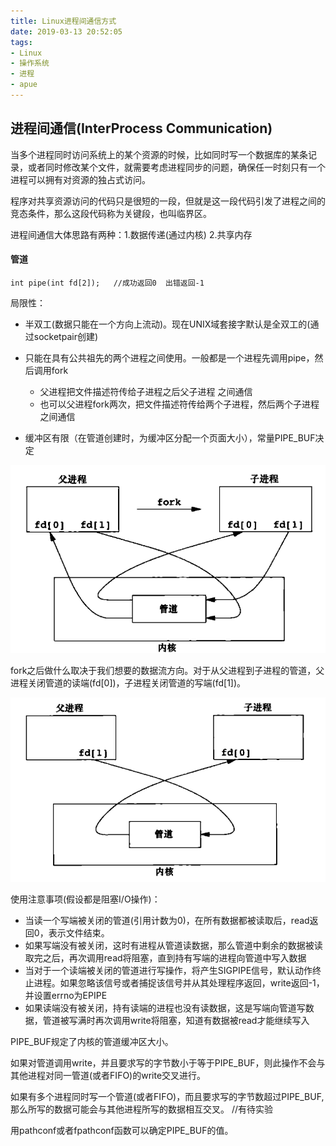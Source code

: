 ```yaml
---
title: Linux进程间通信方式
date: 2019-03-13 20:52:05
tags:
- Linux
- 操作系统
- 进程
- apue
---
```


## 进程间通信(InterProcess Communication)

当多个进程同时访问系统上的某个资源的时候，比如同时写一个数据库的某条记录，或者同时修改某个文件，就需要考虑进程同步的问题，确保任一时刻只有一个进程可以拥有对资源的独占式访问。

程序对共享资源访问的代码只是很短的一段，但就是这一段代码引发了进程之间的竞态条件，那么这段代码称为关键段，也叫临界区。

进程间通信大体思路有两种：1.数据传递(通过内核)  2.共享内存



#### 管道

```
int pipe(int fd[2]);   //成功返回0  出错返回-1
```

局限性：

- 半双工(数据只能在一个方向上流动)。现在UNIX域套接字默认是全双工的(通过socketpair创建)
- 只能在具有公共祖先的两个进程之间使用。一般都是一个进程先调用pipe，然后调用fork
  - 父进程把文件描述符传给子进程之后父子进程 之间通信
  - 也可以父进程fork两次，把文件描述符传给两个子进程，然后两个子进程之间通信

- 缓冲区有限（在管道创建时，为缓冲区分配一个页面大小），常量PIPE_BUF决定

![](/pic/fork之后的管道.png)

fork之后做什么取决于我们想要的数据流方向。对于从父进程到子进程的管道，父进程关闭管道的读端(fd[0])，子进程关闭管道的写端(fd[1])。

![](/pic/从父到子的管道.png)

使用注意事项(假设都是阻塞I/O操作)：

- 当读一个写端被关闭的管道(引用计数为0)，在所有数据都被读取后，read返回0，表示文件结束。
- 如果写端没有被关闭，这时有进程从管道读数据，那么管道中剩余的数据被读取完之后，再次调用read将阻塞，直到持有写端的进程向管道中写入数据
- 当对于一个读端被关闭的管道进行写操作，将产生SIGPIPE信号，默认动作终止进程。如果忽略该信号或者捕捉该信号并从其处理程序返回，write返回-1，并设置errno为EPIPE
- 如果读端没有被关闭，持有读端的进程也没有读数据，这是写端向管道写数据，管道被写满时再次调用write将阻塞，知道有数据被read才能继续写入

PIPE_BUF规定了内核的管道缓冲区大小。

如果对管道调用write，并且要求写的字节数小于等于PIPE_BUF，则此操作不会与其他进程对同一管道(或者FIFO)的write交叉进行。

如果有多个进程同时写一个管道(或者FIFO)，而且要求写的字节数超过PIPE_BUF,那么所写的数据可能会与其他进程所写的数据相互交叉。   //有待实验

用pathconf或者fpathconf函数可以确定PIPE_BUF的值。  

